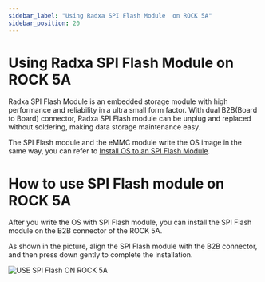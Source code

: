 ```yaml
---
sidebar_label: "Using Radxa SPI Flash Module  on ROCK 5A"
sidebar_position: 20
---
```


# Using Radxa SPI Flash Module on ROCK 5A

Radxa SPI Flash Module is an embedded storage module with high performance and reliability in a ultra small form factor. With dual B2B(Board to Board) connector, Radxa SPI Flash module can be unplug and replaced without soldering, making data storage maintenance easy.

The SPI Flash module and the eMMC module write the OS image in the same way, you can refer to [Install OS to an SPI Flash Module](/general-tutorial/os-installation?target=eMMC+Module).

# How to use SPI Flash module on ROCK 5A

After you write the OS with SPI Flash module, you can install the SPI Flash module on the B2B connector of the ROCK 5A.

As shown in the picture, align the SPI Flash module with the B2B connector, and then press down gently to complete the installation.

![USE SPI Flash ON ROCK 5A](/img/accessories/spi-flash-on-rock5a.webp)

